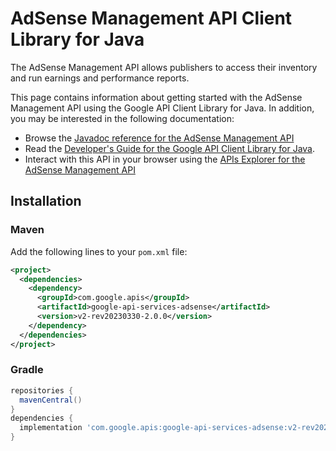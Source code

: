 # AdSense Management API Client Library for Java

The AdSense Management API allows publishers to access their inventory and run earnings and performance reports.

This page contains information about getting started with the AdSense Management API
using the Google API Client Library for Java. In addition, you may be interested
in the following documentation:

* Browse the [Javadoc reference for the AdSense Management API][javadoc]
* Read the [Developer's Guide for the Google API Client Library for Java][google-api-client].
* Interact with this API in your browser using the [APIs Explorer for the AdSense Management API][api-explorer]

## Installation

### Maven

Add the following lines to your `pom.xml` file:

```xml
<project>
  <dependencies>
    <dependency>
      <groupId>com.google.apis</groupId>
      <artifactId>google-api-services-adsense</artifactId>
      <version>v2-rev20230330-2.0.0</version>
    </dependency>
  </dependencies>
</project>
```

### Gradle

```gradle
repositories {
  mavenCentral()
}
dependencies {
  implementation 'com.google.apis:google-api-services-adsense:v2-rev20230330-2.0.0'
}
```

[javadoc]: https://googleapis.dev/java/google-api-services-adsense/latest/index.html
[google-api-client]: https://github.com/googleapis/google-api-java-client/
[api-explorer]: https://developers.google.com/apis-explorer/#p/adsense/v1/
